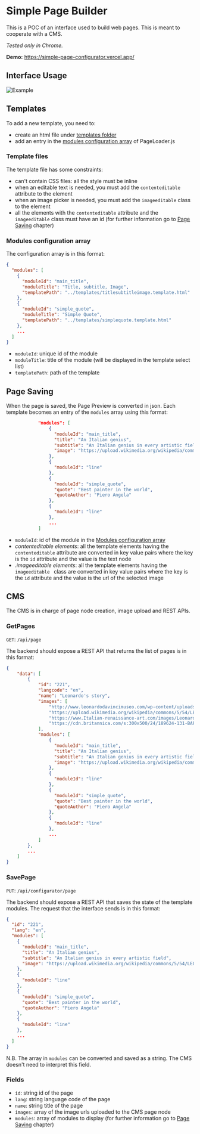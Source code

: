 # Simple Page Builder

This is a POC of an interface used to build web pages. This is meant to cooperate with a CMS.

*Tested only in Chrome.*

**Demo:** https://simple-page-configurator.vercel.app/

## Interface Usage

![Example](images/usage_example.gif)

## Templates

To add a new template, you need to:

* create an html file under [templates folder](public/templates)
* add an entry in the [modules configuration array](public/js/PageLoader.js#3) of PageLoader.js

### Template files

The template file has some constraints:

* can't contain CSS files: all the style must be inline
* when an editable text is needed, you must add the `contenteditable` attribute to the element
* when an image picker is needed, you must add the `imageeditable` class to the element
* all the elements with the `contenteditable` attribute and the `imageeditable` class must have an id (for further information go to [Page Saving](#page-saving) chapter)

### Modules configuration array

The configuration array is in this format:

```json
{
  "modules": [
    {
      "moduleId": "main_title",
      "moduleTitle": "Title, subtitle, Image",
      "templatePath": "../templates/titlesubtitleimage.template.html"
    },
    {
      "moduleId": "simple_quote",
      "moduleTitle": "Simple Quote",
      "templatePath": "../templates/simplequote.template.html"
    },
    ...
  ]
}
```

* `moduleId`: unique id of the module
* `moduleTitle`: title of the module (will be displayed in the template select list)
* `templatePath`: path of the template

## Page Saving

When the page is saved, the Page Preview is converted in json. Each template becomes an entry of the `modules` array using this format:

```json
			"modules": [
			    {
			      "moduleId": "main_title",
			      "title": "An Italian genius",
			      "subtitle": "An Italian genius in every artistic field",
			      "image": "https://upload.wikimedia.org/wikipedia/commons/5/54/LEONARDO_DA_VINCI.jpg"
			    },
			    {
			      "moduleId": "line"
			    },
			    {
			      "moduleId": "simple_quote",
			      "quote": "Best painter in the world",
			      "quoteAuthor": "Piero Angela"
			    },
			    {
			      "moduleId": "line"
			    },
			    ...
			]
```

* `moduleId`: id of the module in the [Modules configuration array](#modules-configuration-array)
* *contenteditable elements*: all the template elements having the `contenteditable` attribute are converted in key value pairs where the key is the `id` attribute and the value is the text node
* *.imageeditable elements*: all the template elements having the `imageeditable ` class are converted in key value pairs where the key is the `id` attribute and the value is the url of the selected image

## CMS

The CMS is in charge of page node creation, image upload and REST APIs.

### GetPages

`GET`: `/api/page`

The backend should expose a REST API that returns the list of pages is in this format:

```json
{
	"data": [
		{
			"id": "221",
			"langcode": "en",
			"name": "Leonardo's story",
			"images": [
				"http://www.leonardodavincimuseo.com/wp-content/uploads/2016/07/cenacolo_750-1.jpg",
				"https://upload.wikimedia.org/wikipedia/commons/5/54/LEONARDO_DA_VINCI.jpg",
				"https://www.Italian-renaissance-art.com/images/Leonardo-Annunciation-stitc.jpg",
				"https://cdn.britannica.com/s:300x500/24/189624-131-BAF1184D.jpg"
			],
			"modules": [
			    {
			      "moduleId": "main_title",
			      "title": "An Italian genius",
			      "subtitle": "An Italian genius in every artistic field",
			      "image": "https://upload.wikimedia.org/wikipedia/commons/5/54/LEONARDO_DA_VINCI.jpg"
			    },
			    {
			      "moduleId": "line"
			    },
			    {
			      "moduleId": "simple_quote",
			      "quote": "Best painter in the world",
			      "quoteAuthor": "Piero Angela"
			    },
			    {
			      "moduleId": "line"
			    },
			    ...
			]
		},
		...
	]
}
```

### SavePage

`PUT`: `/api/configurator/page`

The backend should expose a REST API that saves the state of the template modules. The request that the interface sends is in this format:

```json
{
  "id": "221",
  "lang": "en",
  "modules": [
    {
      "moduleId": "main_title",
      "title": "An Italian genius",
      "subtitle": "An Italian genius in every artistic field",
      "image": "https://upload.wikimedia.org/wikipedia/commons/5/54/LEONARDO_DA_VINCI.jpg"
    },
    {
      "moduleId": "line"
    },
    {
      "moduleId": "simple_quote",
      "quote": "Best painter in the world",
      "quoteAuthor": "Piero Angela"
    },
    {
      "moduleId": "line"
    },
    ...
  ]
}
```

N.B. The array in `modules` can be converted and saved as a string. The CMS doesn't need to interpret this field.

### Fields

* `id`: string id of the page
* `lang`: string language code of the page
* `name`: string title of the page
* `images`: array of the image urls uploaded to the CMS page node
* `modules`: array of modules to display (for further information go to [Page Saving](#page-saving) chapter)
